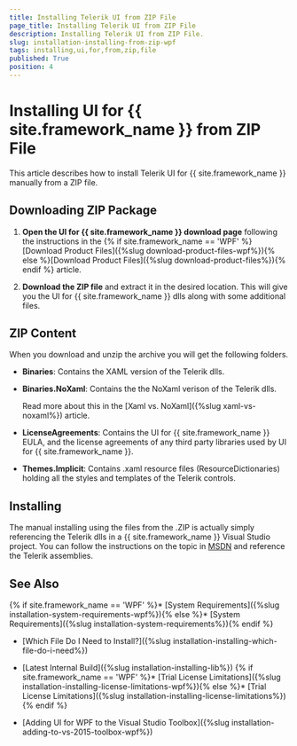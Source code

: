 ```yaml
---
title: Installing Telerik UI from ZIP File
page_title: Installing Telerik UI from ZIP File
description: Installing Telerik UI from ZIP File.
slug: installation-installing-from-zip-wpf
tags: installing,ui,for,from,zip,file
published: True
position: 4
---
```


# Installing UI for {{ site.framework_name }} from ZIP File

This article describes how to install Telerik UI for {{ site.framework_name }} manually from a ZIP file. 

## Downloading ZIP Package

1. __Open the UI for {{ site.framework_name }} download page__ following the instructions in the {% if site.framework_name == 'WPF' %}[Download Product Files]({%slug download-product-files-wpf%}){% else %}[Download Product Files]({%slug download-product-files%}){% endif %} article.

2. __Download the ZIP file__ and extract it in the desired location. This will give you the UI for {{ site.framework_name }} dlls along with some additional files.

## ZIP Content

When you download and unzip the archive you will get the following folders.

* __Binaries__: Contains the XAML version of the Telerik dlls.

* __Binaries.NoXaml__: Contains the the NoXaml verison of the Telerik dlls.

	Read more about this in the [Xaml vs. NoXaml]({%slug xaml-vs-noxaml%}) article.

* __LicenseAgreements__: Contains the UI for {{ site.framework_name }} EULA, and the license agreements of any third party libraries used by UI for {{ site.framework_name }}.

* __Themes.Implicit__: Contains .xaml resource files (ResourceDictionaries) holding all the styles and templates of the Telerik controls.

## Installing

The manual installing using the files from the .ZIP is actually simply referencing the Telerik dlls in a {{ site.framework_name }} Visual Studio project. You can follow the instructions on the topic in [MSDN](https://docs.microsoft.com/en-us/visualstudio/ide/how-to-add-or-remove-references-by-using-the-reference-manager?view=vs-2017) and reference the Telerik assemblies.

## See Also
{% if site.framework_name == 'WPF' %}* [System Requirements]({%slug installation-system-requirements-wpf%}){% else %}* [System Requirements]({%slug installation-system-requirements%}){% endif %}
 * [Which File Do I Need to Install?]({%slug installation-installing-which-file-do-i-need%})
 
 * [Latest Internal Build]({%slug installation-installing-lib%})
{% if site.framework_name == 'WPF' %}* [Trial License Limitations]({%slug installation-installing-license-limitations-wpf%}){% else %}* [Trial License Limitations]({%slug installation-installing-license-limitations%}){% endif %}
 * [Adding UI for WPF to the Visual Studio Toolbox]({%slug installation-adding-to-vs-2015-toolbox-wpf%})
